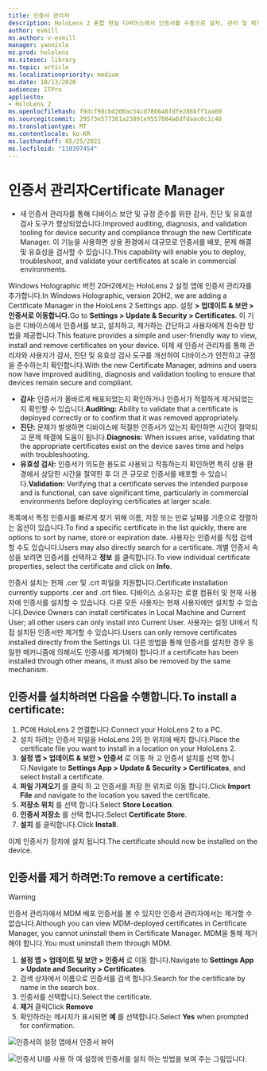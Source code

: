 ```yaml
---
title: 인증서 관리자
description: HoloLens 2 혼합 현실 디바이스에서 인증서를 수동으로 설치, 관리 및 제거하는 방법을 알아봅니다.
author: evmill
ms.author: v-evmill
manager: yannisle
ms.prod: hololens
ms.sitesec: library
ms.topic: article
ms.localizationpriority: medium
ms.date: 10/13/2020
audience: ITPro
appliesto:
- HoloLens 2
ms.openlocfilehash: f9dcf98cbd200ac54cd786648fdfe286bff1aa00
ms.sourcegitcommit: 29573e577381a23891e9557884a6dfdaac0c1c48
ms.translationtype: MT
ms.contentlocale: ko-KR
ms.lasthandoff: 05/25/2021
ms.locfileid: "110397454"
---
```

# <a name="certificate-manager"></a><span data-ttu-id="3709a-103">인증서 관리자</span><span class="sxs-lookup"><span data-stu-id="3709a-103">Certificate Manager</span></span>

- <span data-ttu-id="3709a-104">새 인증서 관리자를 통해 디바이스 보안 및 규정 준수를 위한 감사, 진단 및 유효성 검사 도구가 향상되었습니다.</span><span class="sxs-lookup"><span data-stu-id="3709a-104">Improved auditing, diagnosis, and validation tooling for device security and compliance through the new Certificate Manager.</span></span> <span data-ttu-id="3709a-105">이 기능을 사용하면 상용 환경에서 대규모로 인증서를 배포, 문제 해결 및 유효성을 검사할 수 있습니다.</span><span class="sxs-lookup"><span data-stu-id="3709a-105">This capability will enable you to deploy, troubleshoot, and validate your certificates at scale in commercial environments.</span></span>

<span data-ttu-id="3709a-106">Windows Holographic 버전 20H2에서는 HoloLens 2 설정 앱에 인증서 관리자를 추가합니다.</span><span class="sxs-lookup"><span data-stu-id="3709a-106">In Windows Holographic, version 20H2, we are adding a Certificate Manager in the HoloLens 2 Settings app.</span></span> <span data-ttu-id="3709a-107">설정 **> 업데이트 & 보안 > 인증서로 이동합니다.**</span><span class="sxs-lookup"><span data-stu-id="3709a-107">Go to **Settings > Update & Security > Certificates**.</span></span> <span data-ttu-id="3709a-108">이 기능은 디바이스에서 인증서를 보고, 설치하고, 제거하는 간단하고 사용자에게 친숙한 방법을 제공합니다.</span><span class="sxs-lookup"><span data-stu-id="3709a-108">This feature provides a simple and user-friendly way to view, install and remove certificates on your device.</span></span> <span data-ttu-id="3709a-109">이제 새 인증서 관리자를 통해 관리자와 사용자가 감사, 진단 및 유효성 검사 도구를 개선하여 디바이스가 안전하고 규정을 준수하는지 확인합니다.</span><span class="sxs-lookup"><span data-stu-id="3709a-109">With the new Certificate Manager, admins and users now have improved auditing, diagnosis and validation tooling to ensure that devices remain secure and compliant.</span></span> 

-   <span data-ttu-id="3709a-110">**감사:** 인증서가 올바르게 배포되었는지 확인하거나 인증서가 적절하게 제거되었는지 확인할 수 있습니다.</span><span class="sxs-lookup"><span data-stu-id="3709a-110">**Auditing:** Ability to validate that a certificate is deployed correctly or to confirm that it was removed appropriately.</span></span> 
-   <span data-ttu-id="3709a-111">**진단:** 문제가 발생하면 디바이스에 적절한 인증서가 있는지 확인하면 시간이 절약되고 문제 해결에 도움이 됩니다.</span><span class="sxs-lookup"><span data-stu-id="3709a-111">**Diagnosis:** When issues arise, validating that the appropriate certificates exist on the device saves time and helps with troubleshooting.</span></span> 
-   <span data-ttu-id="3709a-112">**유효성 검사:** 인증서가 의도한 용도로 사용되고 작동하는지 확인하면 특히 상용 환경에서 상당한 시간을 절약한 후 더 큰 규모로 인증서를 배포할 수 있습니다.</span><span class="sxs-lookup"><span data-stu-id="3709a-112">**Validation:** Verifying that a certificate serves the intended purpose and is functional, can save significant time, particularly in commercial environments before deploying certificates at larger scale.</span></span>

<span data-ttu-id="3709a-113">목록에서 특정 인증서를 빠르게 찾기 위해 이름, 저장 또는 만료 날짜를 기준으로 정렬하는 옵션이 있습니다.</span><span class="sxs-lookup"><span data-stu-id="3709a-113">To find a specific certificate in the list quickly, there are options to sort by name, store or expiration date.</span></span> <span data-ttu-id="3709a-114">사용자는 인증서를 직접 검색할 수도 있습니다.</span><span class="sxs-lookup"><span data-stu-id="3709a-114">Users may also directly search for a certificate.</span></span> <span data-ttu-id="3709a-115">개별 인증서 속성을 보려면 인증서를 선택하고 **정보** 를 클릭합니다.</span><span class="sxs-lookup"><span data-stu-id="3709a-115">To view individual certificate properties, select the certificate and click on **Info**.</span></span> 

<span data-ttu-id="3709a-116">인증서 설치는 현재 .cer 및 .crt 파일을 지원합니다.</span><span class="sxs-lookup"><span data-stu-id="3709a-116">Certificate installation currently supports .cer and .crt files.</span></span> <span data-ttu-id="3709a-117">디바이스 소유자는 로컬 컴퓨터 및 현재 사용자에 인증서를 설치할 수 있습니다.  다른 모든 사용자는 현재 사용자에만 설치할 수 있습니다.</span><span class="sxs-lookup"><span data-stu-id="3709a-117">Device Owners can install certificates in Local Machine and Current User;  all other users can only install into Current User.</span></span> <span data-ttu-id="3709a-118">사용자는 설정 UI에서 직접 설치된 인증서만 제거할 수 있습니다.</span><span class="sxs-lookup"><span data-stu-id="3709a-118">Users can only remove certificates installed directly from the Settings UI.</span></span> <span data-ttu-id="3709a-119">다른 방법을 통해 인증서를 설치한 경우 동일한 메커니즘에 의해서도 인증서를 제거해야 합니다.</span><span class="sxs-lookup"><span data-stu-id="3709a-119">If a certificate has been installed through other means, it must also be removed by the same mechanism.</span></span>

## <a name="to-install-a-certificate"></a><span data-ttu-id="3709a-120">인증서를 설치하려면 다음을 수행합니다.</span><span class="sxs-lookup"><span data-stu-id="3709a-120">To install a certificate:</span></span> 

1.  <span data-ttu-id="3709a-121">PC에 HoloLens 2 연결합니다.</span><span class="sxs-lookup"><span data-stu-id="3709a-121">Connect your HoloLens 2 to a PC.</span></span>
1.  <span data-ttu-id="3709a-122">설치 하려는 인증서 파일을 HoloLens 2의 한 위치에 배치 합니다.</span><span class="sxs-lookup"><span data-stu-id="3709a-122">Place the certificate file you want to install in a location on your HoloLens 2.</span></span>
1.  <span data-ttu-id="3709a-123">**설정 앱 > 업데이트 & 보안 > 인증서** 로 이동 하 고 인증서 설치를 선택 합니다.</span><span class="sxs-lookup"><span data-stu-id="3709a-123">Navigate to **Settings App > Update & Security > Certificates**, and select Install a certificate.</span></span>
1.  <span data-ttu-id="3709a-124">**파일 가져오기** 를 클릭 하 고 인증서를 저장 한 위치로 이동 합니다.</span><span class="sxs-lookup"><span data-stu-id="3709a-124">Click **Import File** and navigate to the location you saved the certificate.</span></span>
1.  <span data-ttu-id="3709a-125">**저장소 위치** 를 선택 합니다.</span><span class="sxs-lookup"><span data-stu-id="3709a-125">Select **Store Location**.</span></span>
1.  <span data-ttu-id="3709a-126">**인증서 저장소** 를 선택 합니다.</span><span class="sxs-lookup"><span data-stu-id="3709a-126">Select **Certificate Store**.</span></span>
1.  <span data-ttu-id="3709a-127">**설치** 를 클릭합니다.</span><span class="sxs-lookup"><span data-stu-id="3709a-127">Click **Install**.</span></span>

<span data-ttu-id="3709a-128">이제 인증서가 장치에 설치 됩니다.</span><span class="sxs-lookup"><span data-stu-id="3709a-128">The certificate should now be installed on the device.</span></span>

## <a name="to-remove-a-certificate"></a><span data-ttu-id="3709a-129">인증서를 제거 하려면:</span><span class="sxs-lookup"><span data-stu-id="3709a-129">To remove a certificate:</span></span> 
>[!WARNING]
> <span data-ttu-id="3709a-130">인증서 관리자에서 MDM 배포 인증서를 볼 수 있지만 인증서 관리자에서는 제거할 수 없습니다.</span><span class="sxs-lookup"><span data-stu-id="3709a-130">Although you can view MDM-deployed certificates in Certificate Manager, you cannot uninstall them in Certificate Manager.</span></span> <span data-ttu-id="3709a-131">MDM을 통해 제거 해야 합니다.</span><span class="sxs-lookup"><span data-stu-id="3709a-131">You must uninstall them through MDM.</span></span>
1. <span data-ttu-id="3709a-132">**설정 앱 > 업데이트 및 보안 > 인증서** 로 이동 합니다.</span><span class="sxs-lookup"><span data-stu-id="3709a-132">Navigate to **Settings App > Update and Security > Certificates**.</span></span>
1. <span data-ttu-id="3709a-133">검색 상자에서 이름으로 인증서를 검색 합니다.</span><span class="sxs-lookup"><span data-stu-id="3709a-133">Search for the certificate by name in the search box.</span></span>
1. <span data-ttu-id="3709a-134">인증서를 선택합니다.</span><span class="sxs-lookup"><span data-stu-id="3709a-134">Select the certificate.</span></span>
1. <span data-ttu-id="3709a-135">**제거** 클릭</span><span class="sxs-lookup"><span data-stu-id="3709a-135">Click **Remove**</span></span>
1. <span data-ttu-id="3709a-136">확인하라는 메시지가 표시되면 **예** 를 선택합니다.</span><span class="sxs-lookup"><span data-stu-id="3709a-136">Select **Yes** when prompted for confirmation.</span></span>



![인증서의 설정 앱에서 인증서 뷰어](images/certificate-viewer-device.jpg)

![인증서 UI를 사용 하 여 설정에 인증서를 설치 하는 방법을 보여 주는 그림입니다.](images/certificate-device-install.jpg)
